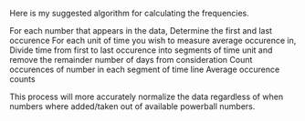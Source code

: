 Here is my suggested algorithm for calculating the frequencies.

For each number that appears in the data,
    Determine the first and last occurence
    For each unit of time you wish to measure average occurence in,
        Divide time from first to last occurence into segments of time unit and remove the remainder number of days from consideration
        Count occurences of number in each segment of time line
        Average occurence counts

This process will more accurately normalize the data regardless of when numbers where added/taken out of available powerball numbers.
